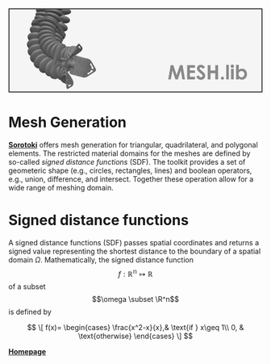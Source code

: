 <script src="https://cdn.mathjax.org/mathjax/latest/MathJax.js?config=TeX-AMS-MML_HTMLorMML" type="text/javascript"></script> 
<div align="center"> <img src="./src/mesh.png" width="650"> </div>

# Mesh Generation
[**Sorotoki**](https://bjcaasenbrood.github.io/SorotokiCode/) offers mesh generation for triangular, quadrilateral, and polygonal elements. The restricted material domains for the meshes are defined by so-called *signed distance functions* (SDF). The toolkit provides a set of geometeric shape (e.g., circles, rectangles, lines) and boolean operators, e.g., union, difference, and intersect. Together these operation allow for a wide range of meshing domain. 

# Signed distance functions
A signed distance functions (SDF) passes spatial coordinates and returns a signed value representing the shortest distance to the boundary of a spatial domain $\Omega$. Mathematically, the signed distance function $$f: \mathbb{R^n} \mapsto \mathbb{R}$$ of a subset $$\omega \subset \R^n$$ is defined by

$$
\[
    f(x)= 
\begin{cases}
    \frac{x^2-x}{x},& \text{if } x\geq 1\\
    0,              & \text{otherwise}
\end{cases}
\]
$$

[**Homepage**](https://bjcaasenbrood.github.io/SorotokiCode/)
